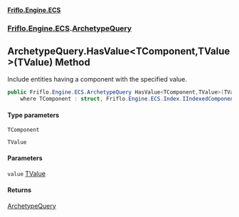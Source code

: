 #### [Friflo.Engine.ECS](index.md 'index')
### [Friflo.Engine.ECS](Friflo.Engine.ECS.md 'Friflo.Engine.ECS').[ArchetypeQuery](ArchetypeQuery.md 'Friflo.Engine.ECS.ArchetypeQuery')

## ArchetypeQuery.HasValue<TComponent,TValue>(TValue) Method

Include entities having a component with the specified value.

```csharp
public Friflo.Engine.ECS.ArchetypeQuery HasValue<TComponent,TValue>(TValue value)
    where TComponent : struct, Friflo.Engine.ECS.Index.IIndexedComponent<TValue>, System.ValueType, System.ValueType;
```
#### Type parameters

<a name='Friflo.Engine.ECS.ArchetypeQuery.HasValue_TComponent,TValue_(TValue).TComponent'></a>

`TComponent`

<a name='Friflo.Engine.ECS.ArchetypeQuery.HasValue_TComponent,TValue_(TValue).TValue'></a>

`TValue`
#### Parameters

<a name='Friflo.Engine.ECS.ArchetypeQuery.HasValue_TComponent,TValue_(TValue).value'></a>

`value` [TValue](ArchetypeQuery.HasValue_TComponent,TValue_(TValue).md#Friflo.Engine.ECS.ArchetypeQuery.HasValue_TComponent,TValue_(TValue).TValue 'Friflo.Engine.ECS.ArchetypeQuery.HasValue<TComponent,TValue>(TValue).TValue')

#### Returns
[ArchetypeQuery](ArchetypeQuery.md 'Friflo.Engine.ECS.ArchetypeQuery')